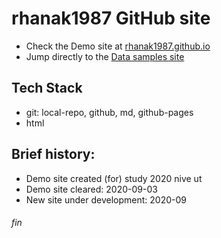 # rhanak1987 GitHub site
 * Check the Demo site at [rhanak1987.github.io](https://rhanak1987.github.io/index.html)
 * Jump directly to the [Data samples site](https://rhanak1987.github.io/landing.html)

## Tech Stack
 * git: local-repo, github, md, github-pages
 * html

## Brief history:
 * Demo site created (for) study 2020 nive ut
 * Demo site cleared: 2020-09-03
 * New site under development: 2020-09

###### fin
